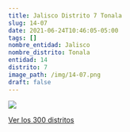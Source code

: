 ```yaml
---
title: Jalisco Distrito 7 Tonala
slug: 14-07
date: 2021-06-24T10:46:05-05:00
tags: []
nombre_entidad: Jalisco
nombre_distrito: Tonala
entidad: 14
distrito: 7
image_path: /img/14-07.png
draft: false
---
```


![](/img/14-07.png)

[Ver los 300 distritos](/docs/elecciones-2021)
